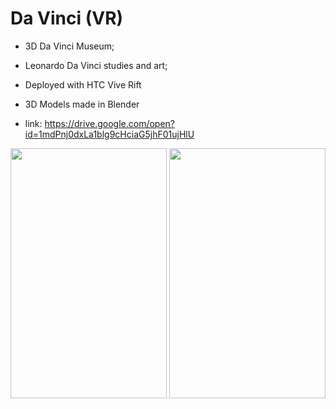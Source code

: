# Da Vinci (VR)
- 3D Da Vinci Museum;
- Leonardo Da Vinci studies and art;  
- Deployed with HTC Vive Rift
- 3D Models made in Blender
  
- link: https://drive.google.com/open?id=1mdPnj0dxLa1blg9cHciaG5jhF01ujHlU

<img src="https://user-images.githubusercontent.com/21102697/69048634-dc8bac00-09f5-11ea-918b-0f9448e09997.jpeg" width="250" height="400">

<img src="https://user-images.githubusercontent.com/21102697/69048647-e2818d00-09f5-11ea-8c69-f178d2c23362.jpeg" width="250" height="400">
